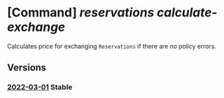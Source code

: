 # [Command] _reservations calculate-exchange_

Calculates price for exchanging `Reservations` if there are no policy errors.


## Versions

### [2022-03-01](/Resources/mgmt-plane/L3Byb3ZpZGVycy9taWNyb3NvZnQuY2FwYWNpdHkvY2FsY3VsYXRlZXhjaGFuZ2U=/2022-03-01.xml) **Stable**

<!-- mgmt-plane /providers/microsoft.capacity/calculateexchange 2022-03-01 -->
